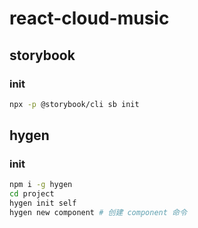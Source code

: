 # react-cloud-music

## storybook

### init

```bash
npx -p @storybook/cli sb init
```

## hygen

### init

```bash
npm i -g hygen
cd project
hygen init self
hygen new component # 创建 component 命令
```
